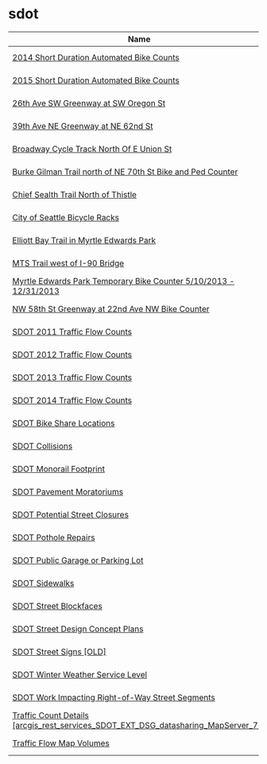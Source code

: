 # sdot

Name | Agency | Published
---- | ---- | ---------
[2014 Short Duration Automated Bike Counts](../datasets/m83s-wdbc.md) | data.seattle.gov | 2016-04-25
[2015 Short Duration Automated Bike Counts](../datasets/jqzt-uqux.md) | data.seattle.gov | 2016-04-25
[26th Ave SW Greenway at SW Oregon St](../datasets/mefu-7eau.md) | data.seattle.gov | 2017-04-03
[39th Ave NE Greenway at NE 62nd St](../datasets/3h7e-f49s.md) | data.seattle.gov | 2017-04-03
[Broadway Cycle Track North Of E Union St](../datasets/j4vh-b42a.md) | data.seattle.gov | 2017-04-03
[Burke Gilman Trail north of NE 70th St Bike and Ped Counter](../datasets/2z5v-ecg8.md) | data.seattle.gov | 2017-04-03
[Chief Sealth Trail North of Thistle](../datasets/uh8h-bme7.md) | data.seattle.gov | 2015-12-02
[City of Seattle Bicycle Racks](../datasets/vncn-umqp.md) | data.seattle.gov | 2011-04-17
[Elliott Bay Trail in Myrtle Edwards Park](../datasets/4qej-qvrz.md) | data.seattle.gov | 2017-04-03
[MTS Trail west of I-90 Bridge](../datasets/u38e-ybnc.md) | data.seattle.gov | 2017-04-03
[Myrtle Edwards Park Temporary Bike Counter 5/10/2013 - 12/31/2013](../datasets/dyyz-c89u.md) | data.seattle.gov | 2014-01-03
[NW 58th St Greenway at 22nd Ave NW Bike Counter](../datasets/47yq-6ugv.md) | data.seattle.gov | 2017-04-03
[SDOT 2011 Traffic Flow Counts](../datasets/vx33-v49r.md) | data.seattle.gov | 2015-03-19
[SDOT 2012 Traffic Flow Counts](../datasets/tuke-av4m.md) | data.seattle.gov | 2016-04-21
[SDOT 2013 Traffic Flow Counts](../datasets/fr45-zvkn.md) | data.seattle.gov | 2016-04-21
[SDOT 2014 Traffic Flow Counts](../datasets/4mwk-gpn6.md) | data.seattle.gov | 2016-04-21
[SDOT Bike Share Locations](../datasets/umsi-qdf7.md) | data.seattle.gov | 2016-04-21
[SDOT Collisions](../datasets/v7k9-7dn4.md) | data.seattle.gov | 2015-03-21
[SDOT Monorail Footprint](../datasets/7i82-epvc.md) | data.seattle.gov | 2016-04-22
[SDOT Pavement Moratoriums](../datasets/enbi-wkp3.md) | data.seattle.gov | 2012-12-10
[SDOT Potential Street Closures](../datasets/mbv9-xymh.md) | data.seattle.gov | 2016-04-21
[SDOT Pothole Repairs](../datasets/w3qe-e2jj.md) | data.seattle.gov | 2012-04-27
[SDOT Public Garage or Parking Lot](../datasets/3neb-8edu.md) | data.seattle.gov | 2012-04-27
[SDOT Sidewalks](../datasets/dsed-gzpp.md) | data.seattle.gov | 2016-06-15
[SDOT Street Blockfaces](../datasets/wbng-6x9n.md) | data.seattle.gov | 2016-05-03
[SDOT Street Design Concept Plans](../datasets/meg4-yi27.md) | data.seattle.gov | 2016-04-21
[SDOT Street Signs [OLD]](../datasets/kb3s-zi3z.md) | data.seattle.gov | 2015-03-19
[SDOT Winter Weather Service Level](../datasets/kcuv-5zuy.md) | data.seattle.gov | 2016-04-22
[SDOT Work Impacting Right-of-Way Street Segments](../datasets/h9m8-4k45.md) | data.seattle.gov | 2014-11-18
[Traffic Count Details [arcgis_rest_services_SDOT_EXT_DSG_datasharing_MapServer_77]](../datasets/qfw2-ekmx.md) | data.seattle.gov | 2015-03-19
[Traffic Flow Map Volumes](../datasets/38vd-gytv.md) | data.seattle.gov | 2016-01-04


